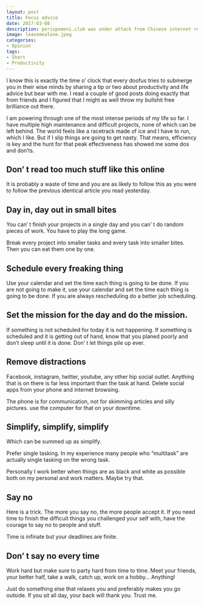 ```yaml
---
layout: post
title: Focus advice
date: 2017-03-08
description: perispomeni.club was under attack from Chinese internet robots
image: leavemealone.jpeg
categories:
- Opinion
tags:
- Short
- Productivity
---
```


I know this is exactly the time o’ clock that every doofus tries to submerge you in their wise minds by sharing a tip or two about productivity and life advice but bear with me. I read a couple of good posts doing exactly that from friends and I figured that I might as well throw my bullshit free brilliance out there.

I am powering through one of the most intense periods of my life so far. I have multiple high maintenance and difficult projects, none of which can be left behind. The world feels like a racetrack made of ice and I have to run, which I like. But if I slip things are going to get nasty. That means, efficiency is key and the hunt for that peak effectiveness has showed me some dos and don’ts.

<!--more-->

## Don’ t read too much stuff like this online

It is probably a waste of time and you are as likely to follow this as you were to follow the previous identical article you read yesterday.

## Day in, day out in small bites

You can’ t finish your projects in a single day and you can’ t do random pieces of work. You have to play the long game.

Break every project into smaller tasks and every task into smaller bites. Then you can eat them one by one.

## Schedule every freaking thing

Use your calendar and set the time each thing is going to be done. If you are not going to make it, use your calendar and set the time each thing is going to be done. If you are always rescheduling do a better job scheduling.

## Set the mission for the day and do the mission.

If something is not scheduled for today it is not happening. If something is scheduled and it is getting out of hand, know that you planed poorly and don’t sleep until it is done. Don’ t let things pile up ever.

## Remove distractions

Facebook, instagram, twitter, youtube, any other hip social outlet. Anything that is on there is far less important than the task at hand. Delete social apps from your phone and internet browsing.

The phone is for communication, not for skimming articles and silly pictures. use the computer for that on your downtime.

## Simplify, simplify, simplify

Which can be summed up as simplify.

Prefer single tasking. In my experience many people who “multitask” are actually single tasking on the wrong task.

Personally I work better when things are as black and white as possible both on my personal and work matters. Maybe try that.

## Say no

Here is a trick. The more you say no, the more people accept it. If you need time to finish the difficult things you challenged your self with, have the courage to say no to people and stuff.

Time is infinate but your deadlines are finite.

## Don’ t say no every time

Work hard but make sure to party hard from time to time. Meet your friends, your better half, take a walk, catch up, work on a hobby… Anything!

Just do something else that relaxes you and preferably makes you go outside. If you sit all day, your back will thank you. Trust me.